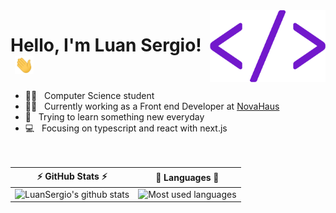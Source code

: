 <img src="images/tag.png" width="185px" align ="right">

# Hello, I'm Luan Sergio! &nbsp;<img src="images/hi.gif" width="30">
- 👨‍🎓 &nbsp; Computer Science student <br>
- 👨‍💻 &nbsp; Currently working as a Front end Developer at [NovaHaus](https://novahaus.com.br/)<br>
- 📕 &nbsp; Trying to learn something new everyday <br>
- 💻 &nbsp; Focusing on typescript and react with next.js <br>
<br><br>

⚡ GitHub Stats ⚡            |  🤖 Languages 🤖
:-------------------------:|:-------------------------:
![LuanSergio's github stats](https://github-readme-stats.vercel.app/api?username=LuanSergio&hide=contribs,prs&show_icons=true&count_private=true&theme=midnight-purple&text_color=8b949e&bg_color=ffffff00&hide_border=true) | ![Most used languages](https://github-readme-stats.vercel.app/api/top-langs/?username=LuanSergio&theme=midnight-purple&text_color=8b949e&bg_color=ffffff00&hide_border=true&layout=compact)



